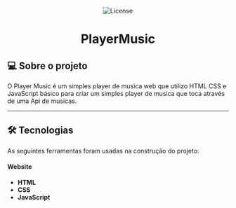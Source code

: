 
<p align="center">
   <img alt="License" src="https://img.shields.io/badge/license-MIT-brightgreen">
<h1 align="center">
PlayerMusic
</h1>

## 💻 Sobre o projeto

O Player Music é um simples player de musica web que utilizo HTML CSS e JavaScript básico para criar um simples player de musica que toca através de uma Api de musicas.

---

## 🛠 Tecnologias

As seguintes ferramentas foram usadas na construção do projeto:

#### **Website** 
-   **HTML**
-   **CSS**
-   **JavaScript**
